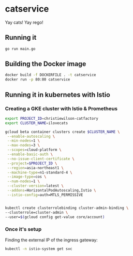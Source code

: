 # catservice
Yay cats!
Yay rego!

## Running it

```bash
go run main.go
```

## Building the Docker image

```bash
docker build -f DOCKERFILE . -t catservice
docker run -p 80:80 catservice
```

## Running it in kubernetes with Istio

### Creating a GKE cluster with Istio & Prometheus

```bash
export PROJECT_ID=christiewilson-catfactory
export CLUSTER_NAME=ilovecats

gcloud beta container clusters create $CLUSTER_NAME \
 --enable-autoscaling \
 --min-nodes=1 \
 --max-nodes=3 \
 --scopes=cloud-platform \
 --enable-basic-auth \
 --no-issue-client-certificate \
 --project=$PROJECT_ID \
 --region=asia-northeast1 \
 --machine-type=n1-standard-4 \
 --image-type=cos \
 --num-nodes=1 \
 --cluster-version=latest \
 --addons=HorizontalPodAutoscaling,Istio \
 --istio-config=auth=MTLS_PERMISSIVE


kubectl create clusterrolebinding cluster-admin-binding \
--clusterrole=cluster-admin \
--user=$(gcloud config get-value core/account)
```

### Once it's setup

Finding the external IP of the ingress gateway:

```bash
kubectl -n istio-system get svc
```
